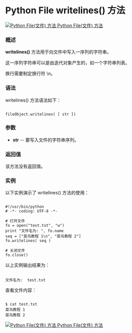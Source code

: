 Python File writelines() 方法
===========================

 [![Python File(文件) 方法](../images/up.gif)
 Python File(文件) 方法](file-methods.html)


  ### 概述

 **writelines()** 方法用于向文件中写入一序列的字符串。

 这一序列字符串可以是由迭代对象产生的，如一个字符串列表。

 换行需要制定换行符 \n。

 ### 语法

 writelines() 方法语法如下：

 
```

fileObject.writelines( [ str ])

```

 ### 参数

  *  **str** -- 要写入文件的字符串序列。 

 
  ### 返回值

 该方法没有返回值。

 ### 实例

 以下实例演示了 writelines() 方法的使用：

 
```

#!/usr/bin/python
# -*- coding: UTF-8 -*-

# 打开文件
fo = open("test.txt", "w")
print "文件名为: ", fo.name
seq = ["菜鸟教程 1\n", "菜鸟教程 2"]
fo.writelines( seq )

# 关闭文件
fo.close()

```

 以上实例输出结果为：

 
```

文件名为:  test.txt

```

 查看文件内容：

 
```

$ cat test.txt 
菜鸟教程 1
菜鸟教程 2

```

 [![Python File(文件) 方法](../images/up.gif)
 Python File(文件) 方法](file-methods.html)